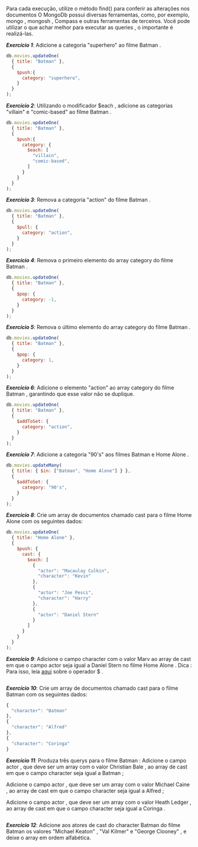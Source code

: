 Para cada execução, utilize o método find() para conferir as alterações nos documentos
O MongoDb possui diversas ferramentas, como, por exemplo, mongo , mongosh , Compass e outras ferramentas de terceiros. Você pode utilizar o que achar melhor para executar as queries , o importante é realizá-las.

***Exercício 1***: Adicione a categoria "superhero" ao filme Batman .
```javascript
db.movies.updateOne(
  { title: "Batman" },
  {
    $push:{
      category: "superhero",
    }
  }
);
```

***Exercício 2***: Utilizando o modificador $each , adicione as categorias "villain" e "comic-based" ao filme Batman .
```javascript
db.movies.updateOne(
  { title: "Batman" },
  {
    $push:{
      category: {
        $each: [
          "villain",
          "comic-based",
        ]
      }
    }
  }
);
```

***Exercício 3***: Remova a categoria "action" do filme Batman .
```javascript
db.movies.updateOne(
  { title: "Batman" },
  {
    $pull: {
      category: "action",
    }
  }
);
```

***Exercício 4***: Remova o primeiro elemento do array category do filme Batman .
```javascript
db.movies.updateOne(
  { title: "Batman" },
  {
    $pop: {
      category: -1,
    }
  }
);
```

***Exercício 5***: Remova o último elemento do array category do filme Batman .
```javascript
db.movies.updateOne(
  { title: "Batman" },
  {
    $pop: {
      category: 1,
    }
  }
);
```

***Exercício 6***: Adicione o elemento "action" ao array category do filme Batman , garantindo que esse valor não se duplique.
```javascript
db.movies.updateOne(
  { title: "Batman" },
  {
    $addToSet: {
      category: "action",
    }
  }
);
```

***Exercício 7***: Adicione a categoria "90's" aos filmes Batman e Home Alone .
```javascript
db.movies.updateMany(
  { title: { $in: ["Batman", "Home Alone"] } },
  {
    $addToSet: {
      category: "90's",
    }
  }
);
```

***Exercício 8***: Crie um array de documentos chamado cast para o filme Home Alone com os seguintes dados:
```javascript
db.movies.updateOne(
  { title: "Home Alone" },
  {
    $push: {
      cast: {
        $each: [
          {
            "actor": "Macaulay Culkin",
            "character": "Kevin"
          },
          {
            "actor": "Joe Pesci",
            "character": "Harry"
          },
          {
            "actor": "Daniel Stern"
          }
        ]
      }
    }
  }
);
```

***Exercício 9***: Adicione o campo character com o valor Marv ao array de cast em que o campo actor seja igual a Daniel Stern no filme Home Alone .
Dica : Para isso, leia [aqui](https://docs.mongodb.com/manual/reference/operator/update/positional/) sobre o operador $ .
```javascript

```

***Exercício 10***: Crie um array de documentos chamado cast para o filme Batman com os seguintes dados:
```javascript
{
  "character": "Batman"
},
{
  "character": "Alfred"
},
{
  "character": "Coringa"
}
```


***Exercício 11***: Produza três querys para o filme Batman :
  Adicione o campo actor , que deve ser um array com o valor Christian Bale , ao array de cast em que o campo character seja igual a Batman ;

  Adicione o campo actor , que deve ser um array com o valor Michael Caine , ao array de cast em que o campo character seja igual a Alfred ;
  
  Adicione o campo actor , que deve ser um array com o valor Heath Ledger , ao array de cast em que o campo character seja igual a Coringa .
```javascript

```

***Exercício 12***: Adicione aos atores de cast do character Batman do filme Batman os valores "Michael Keaton" , "Val Kilmer" e "George Clooney" , e deixe o array em ordem alfabética.
```javascript

```
